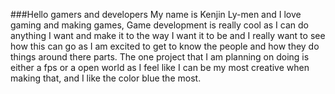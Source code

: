 ###Hello gamers and developers 
My name is Kenjin Ly-men and I love gaming and making games,
Game development is really cool as I can do anything I want and make it to the way I want it to be
and I really want to see how this can go as I am excited to get to know the people and how they do things around there parts.
The one project that I am planning on doing is either a fps or a open world as I feel like I can be my most creative when making that, and I like the color blue the most. 
